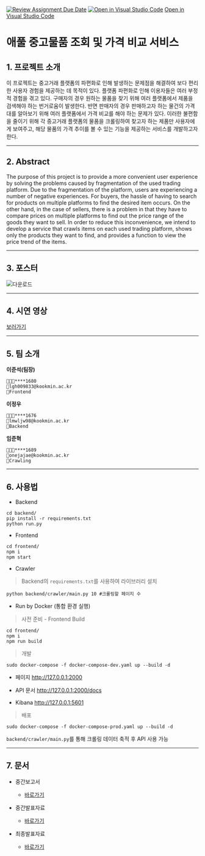 [![Review Assignment Due Date](https://classroom.github.com/assets/deadline-readme-button-22041afd0340ce965d47ae6ef1cefeee28c7c493a6346c4f15d667ab976d596c.svg)](https://classroom.github.com/a/E--3axVr)
[![Open in Visual Studio Code](https://classroom.github.com/assets/open-in-vscode-2e0aaae1b6195c2367325f4f02e2d04e9abb55f0b24a779b69b11b9e10269abc.svg)](https://classroom.github.com/online_ide?assignment_repo_id=7073047&assignment_repo_type=AssignmentRepo)
[Open in Visual Studio Code](https://classroom.github.com/online_ide?assignment_repo_id=7073047&assignment_repo_type=AssignmentRepo)

# 애풀 중고물품 조회 및 가격 비교 서비스

## 1. 프로젝트 소개

이 프로젝트는 중고거래 플랫폼의 파편화로 인해 발생하는 문제점을 해결하여 보다 편리한 사용자 경험을 제공하는 데 목적이 있다. 플랫폼 파편화로 인해 이용자들은 여러 부정적 경험을 겪고 있다. 구매자의 경우 원하는 물품을 찾기 위해 여러 플랫폼에서 제품을 검색해야 하는 번거로움이 발생한다. 반면 판매자의 경우 판매하고자 하는 물건의 가격대를 알아보기 위해 여러 플랫폼에서 가격 비교를 해야 하는 문제가 있다. 이러한 불편함을 줄이기 위해 각 중고거래 플랫폼의 물품을 크롤링하여 찾고자 하는 제품만 사용자에게 보여주고, 해당 물품의 가격 추이를 볼 수 있는 기능을 제공하는 서비스를 개발하고자 한다.

---

## 2. Abstract

The purpose of this project is to provide a more convenient user experience by solving the problems caused by fragmentation of the used trading platform. Due to the fragmentation of the platform, users are experiencing a number of negative experiences. For buyers, the hassle of having to search for products on multiple platforms to find the desired item occurs. On the other hand, in the case of sellers, there is a problem in that they have to compare prices on multiple platforms to find out the price range of the goods they want to sell. In order to reduce this inconvenience, we intend to develop a service that crawls items on each used trading platform, shows only the products they want to find, and provides a function to view the price trend of the items.

---

## 3. 포스터

![다운로드](https://user-images.githubusercontent.com/26023759/170633046-2f6d6ff1-4e58-4022-8e9b-6b48156bffa5.png)

---

## 4. 시연 영상

[보러가기](https://www.youtube.com/watch?v=_poqCcyFmUc&feature=emb_title)

---

## 5. 팀 소개

**이준석(팀장)**

```
👨🏻‍💻****1680
📧lgh009833@kookmin.ac.kr
🔨Frontend
```

**이정우**

```
👨🏻‍💻****1676
📧lmwljw98@kookmin.ac.kr
🔨Backend
```

**임준혁**

```
👨🏻‍💻****1689
📧onejajae@kookmin.ac.kr
🔨Crawling
```

---

## 6. 사용법

- Backend

```
cd backend/
pip install -r requirements.txt
python run.py
```

- Frontend

```
cd frontend/
npm i
npm start
```

- Crawler
> Backend의 `requirements.txt`를 사용하여 라이브러리 설치
```
python backend/crawler/main.py 10 #크롤링할 페이지 수 
```

- Run by Docker (통합 환경 실행)
> 사전 준비 - Frontend Build
```
cd frontend/
npm i
npm run build
```

> 개발
```
sudo docker-compose -f docker-compose-dev.yaml up --build -d
```
* 페이지
http://127.0.0.1:2000

* API 문서
http://127.0.0.1:2000/docs

* Kibana
http://127.0.0.1:5601

> 배포
```
sudo docker-compose -f docker-compose-prod.yaml up --build -d
```
`backend/crawler/main.py`를 통해 크롤링 데이터 축적 후 API 사용 가능

---

## 7. 문서

- 중간보고서

  - [바로가기](https://github.com/kookmin-sw/capstone-2022-14/blob/master/docs/팀14-중간보고서.pdf)

- 중간발표자료

  - [바로가기](https://github.com/kookmin-sw/capstone-2022-14/blob/master/docs/팀14-중간발표자료.pdf)

- 최종발표자료

  - [바로가기](https://github.com/kookmin-sw/capstone-2022-14/blob/master/docs/팀14-최종발표자료.pdf)

